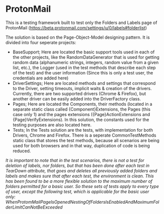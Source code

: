 # ProtonMail

This is a testing framework built to test only the Folders and Labels page of ProtonMail (https://beta.protonmail.com/settings/u/0/labels#folderlist)

The solution is based on the Page-Object-Model designing pattern.
It is divided into four seperate projects:
* BaseSupport; Here are located the basic support tools used in each of the other projects, like the RandomDataGenerator that is used for getting random data (alphanumeric strings, integers, random value from a given list, etc.), the Logger (used in the test methods that describe each step of the test) and the user information (Since this is only a test user, the credentials are added here)
* DriverSettings; Here are located methods and settings that correspond to the Driver, setting timeouts, implicit waits & creation of the drivers. Currently, there are two supported drivers (Chrome & Firefox), but another driver can be easily added into the DriverFactory class.
* Pages; Here are located the Components, their methods (located in a separate static class called {Component}Extensions, the Pages (this case only 1) and the pages extensions ({Page}ActionExtensions and {Page}VerifyExtensions). In this solution, the constants used for the testing purposes are also located here. 
* Tests; In the Tests solution are the tests, with implementation for both Drivers, Chrome and Firefox. There is a seperate CommonTestMethods static class that stores the test methods, because all scenarios are being used for both browsers and in that way, duplication of code is being reduced.

*It is important to note that in the test scenarios, there is not a test for deletion of labels, nor folders, but that has been done after each test in TearDown attribute, that goes and deletes all previously added folders and labels and makes sure that after each test, the environment is clean. This has been found to be a more flexible solution to the maximum number of folders permitted for a basic user.
So these sets of tests apply to every type of user, except the following test, which is applicable for the basic user only: WhenProtomMailPageIsOpenedNestingOfFoldersIsEnabledAndMaximumFolderLimitCanNotBeExceeded*


